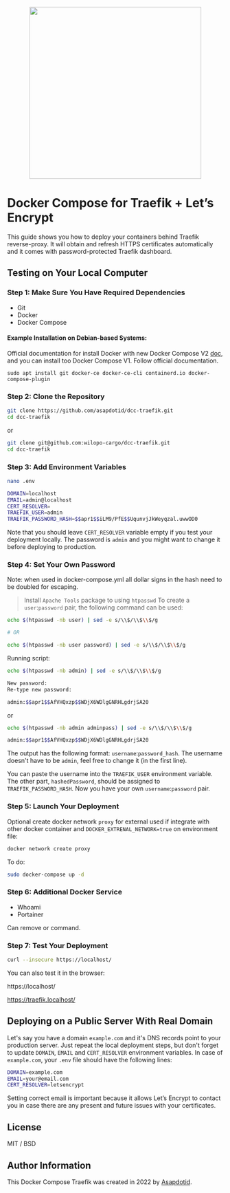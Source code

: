 <p align="center">
    <img src="https://i.imgur.com/K7D4zla.png" width="400" />
</p>

# Docker Compose for Traefik + Let’s Encrypt

This guide shows you how to deploy your containers behind Traefik reverse-proxy. It will obtain and refresh HTTPS certificates automatically and it comes with password-protected Traefik dashboard.

## Testing on Your Local Computer

### Step 1: Make Sure You Have Required Dependencies

-   Git
-   Docker
-   Docker Compose

#### Example Installation on Debian-based Systems:

Official documentation for install Docker with new Docker Compose V2 [doc](https://docs.docker.com/engine/install/), and you can install too Docker Compose V1. Follow official documentation.

```
sudo apt install git docker-ce docker-ce-cli containerd.io docker-compose-plugin
```

### Step 2: Clone the Repository

```bash
git clone https://github.com/asapdotid/dcc-traefik.git
cd dcc-traefik
```

or

```bash
git clone git@github.com:wilopo-cargo/dcc-traefik.git
cd dcc-traefik
```

### Step 3: Add Environment Variables

```bash
nano .env
```

```bash
DOMAIN=localhost
EMAIL=admin@localhost
CERT_RESOLVER=
TRAEFIK_USER=admin
TRAEFIK_PASSWORD_HASH=$$apr1$$iLM9/PfE$$UqunvjJkWeyqzal.uwwOD0
```

Note that you should leave `CERT_RESOLVER` variable empty if you test your deployment locally. The password is `admin` and you might want to change it before deploying to production.

### Step 4: Set Your Own Password

Note: when used in docker-compose.yml all dollar signs in the hash need to be doubled for escaping.

> Install `Apache Tools` package to using `htpasswd`
> To create a `user`:`password` pair, the following command can be used:

```bash
echo $(htpasswd -nb user) | sed -e s/\\$/\\$\\$/g

# OR

echo $(htpasswd -nb user password) | sed -e s/\\$/\\$\\$/g
```

Running script:

```bash
echo $(htpasswd -nb admin) | sed -e s/\\$/\\$\\$/g

New password:
Re-type new password:

admin:$$apr1$$AfVHQxzp$$WDjX6WDlgGNRHLgdrjSA20
```

or

```bash
echo $(htpasswd -nb admin adminpass) | sed -e s/\\$/\\$\\$/g

admin:$$apr1$$AfVHQxzp$$WDjX6WDlgGNRHLgdrjSA20
```

The output has the following format: `username`:`password_hash`. The username doesn't have to be `admin`, feel free to change it (in the first line).

You can paste the username into the `TRAEFIK_USER` environment variable. The other part, `hashedPassword`, should be assigned to `TRAEFIK_PASSWORD_HASH`. Now you have your own `username`:`password` pair.

### Step 5: Launch Your Deployment

Optional create docker network `proxy` for external used if integrate with other docker container and `DOCKER_EXTRENAL_NETWORK=true` on environment file:

```bash
docker network create proxy
```

To do:

```bash
sudo docker-compose up -d
```

### Step 6: Additional Docker Service

-   Whoami
-   Portainer

Can remove or command.

### Step 7: Test Your Deployment

```bash
curl --insecure https://localhost/
```

You can also test it in the browser:

https://localhost/

https://traefik.localhost/

## Deploying on a Public Server With Real Domain

Let's say you have a domain `example.com` and it's DNS records point to your production server. Just repeat the local deployment steps, but don't forget to update `DOMAIN`, `EMAIL` and `CERT_RESOLVER` environment variables. In case of `example.com`, your `.env` file should have the following lines:

```bash
DOMAIN=example.com
EMAIL=your@email.com
CERT_RESOLVER=letsencrypt
```

Setting correct email is important because it allows Let’s Encrypt to contact you in case there are any present and future issues with your certificates.

## License

MIT / BSD

## Author Information

This Docker Compose Traefik was created in 2022 by [Asapdotid](https://github.com/asapdotid).
